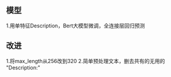 ## 模型
1.用单特征Description，Bert大模型微调，全连接层回归预测

## 改进
1.将max_length从256改到320
2.简单预处理文本，删去共有的无用的 "Description:"
